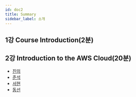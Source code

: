 ```yaml
---
id: doc2
title: Summary
sidebar_label: 소개
---
```

## 1강 Course Introduction(2분)


## 2강 Introduction to the AWS Cloud(20분)

- [진의](https://www.notion.so/tinyjin/Introduction-to-the-AWS-Cloud-8ac30fff9a0f452597bf6ac789c60145)
- [준석](./2강/aws_cp_ch2.md)
- [서현](https://drive.google.com/file/d/1un9OrEqry5ycKNP1R4qlj_v7lIGxWh_O/view?usp=sharing)
- [동선](https://www.notion.so/dongsundev/Cloud-study-b5a3289524594e4890996b839aaf5bcf)